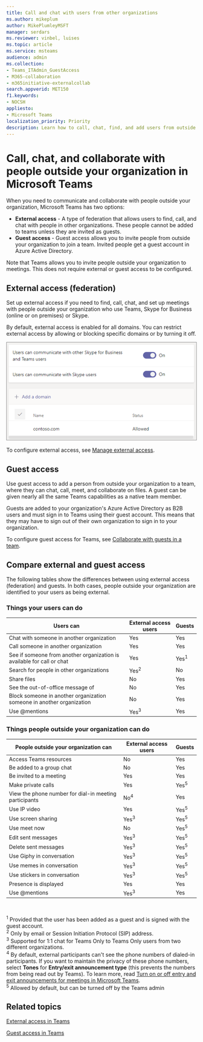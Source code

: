 ```yaml
---
title: Call and chat with users from other organizations
ms.author: mikeplum
author: MikePlumleyMSFT
manager: serdars
ms.reviewer: vinbel, luises
ms.topic: article
ms.service: msteams
audience: admin
ms.collection: 
- Teams_ITAdmin_GuestAccess
- M365-collaboration
- m365initiative-externalcollab
search.appverid: MET150
f1.keywords:
- NOCSH
appliesto: 
- Microsoft Teams
localization_priority: Priority
description: Learn how to call, chat, find, and add users from outside the organization in Microsoft Teams using external access (federation) and guest access.
---
```


# Call, chat, and collaborate with people outside your organization in Microsoft Teams

When you need to communicate and collaborate with people outside your organization, Microsoft Teams has two options:

- **External access** - A type of federation that allows users to find, call, and chat with people in other organizations. These people cannot be added to teams unless they are invited as guests.
- **Guest access** - Guest access allows you to invite people from outside your organization to join a team. Invited people get a guest account in Azure Active Directory.

Note that Teams allows you to invite people outside your organization to meetings. This does not require external or guest access to be configured.

## External access (federation)

Set up external access if you need to find, call, chat, and set up meetings with people outside your organization who use Teams, Skype for Business (online or on premises) or Skype. 

By default, external access is enabled for all domains. You can restrict external access by allowing or blocking specific domains or by turning it off.

![Screenshot of external access settings](media/external-access-federation-settings.png)

To configure external access, see [Manage external access](manage-external-access.md). 

## Guest access

Use guest access to add a person from outside your organization to a team, where they can chat, call, meet, and collaborate on files. A guest can be given nearly all the same Teams capabilities as a native team member.

Guests are added to your organization's Azure Active Directory as B2B users and must sign in to Teams using their guest account. This means that they may have to sign out of their own organization to sign in to your organization.

To configure guest access for Teams, see [Collaborate with guests in a team](https://docs.microsoft.com/microsoft-365/solutions/collaborate-as-team).

## Compare external and guest access

The following tables show the differences between using external access (federation) and guests. In both cases, people outside your organization are identified to your users as being external.

### Things your users can do

| Users can | External access users | Guests |
|---------|-----------------------|--------------------|
| Chat with someone in another organization | Yes | Yes |
| Call someone in another organization | Yes | Yes |
| See if someone from another organization is available for call or chat | Yes | Yes<sup>1</sup> |
| Search for people in other organizations | Yes<sup>2</sup> | No |
| Share files | No | Yes |
| See the out-of-office message of | No | Yes |
| Block someone in another organization someone in another organization | No | Yes |
| Use @mentions | Yes<sup>3</sup> | Yes |

### Things people outside your organization can do

| People outside your organization can | External access users | Guests |
|---------|-----------------------|--------------------|
| Access Teams resources | No | Yes |
| Be added to a group chat | No | Yes |
| Be invited to a meeting | Yes | Yes |
| Make private calls | Yes | Yes<sup>5</sup> |
| View the phone number for dial-in meeting participants | No<sup>4</sup> | Yes |
| Use IP video | Yes | Yes<sup>5</sup> |
| Use screen sharing | Yes<sup>3</sup> | Yes<sup>5</sup> |
| Use meet now | No | Yes<sup>5</sup> |
| Edit sent messages | Yes<sup>3</sup> | Yes<sup>5</sup> |
| Delete sent messages | Yes<sup>3</sup> | Yes<sup>5</sup> |
| Use Giphy in conversation | Yes<sup>3</sup> | Yes<sup>5</sup> |
| Use memes in conversation | Yes<sup>3</sup> | Yes<sup>5</sup> |
| Use stickers in conversation | Yes<sup>3</sup> | Yes<sup>5</sup> |
| Presence is displayed | Yes | Yes |
| Use @mentions | Yes<sup>3</sup> | Yes |

<br>

<sup>1</sup> Provided that the user has been added as a guest and is signed with the guest account.<br>
<sup>2</sup> Only by email or Session Initiation Protocol (SIP) address.<br>
<sup>3</sup> Supported for 1:1 chat for Teams Only to Teams Only users from two different organizations. <br>
<sup>4</sup> By default, external participants can't see the phone numbers of dialed-in participants. If you want to maintain the privacy of these phone numbers, select **Tones** for **Entry/exit announcement type** (this prevents the numbers from being read out by Teams). To learn more, read [Turn on or off entry and exit announcements for meetings in Microsoft Teams](turn-on-or-off-entry-and-exit-announcements-for-meetings-in-teams.md). <br>
<sup>5</sup> Allowed by default, but can be turned off by the Teams admin

## Related topics

[External access in Teams](manage-external-access.md)

[Guest access in Teams](guest-access.md)

